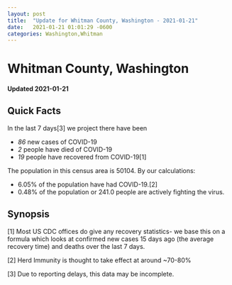 ```yaml
---
layout: post
title:  "Update for Whitman County, Washington - 2021-01-21"
date:   2021-01-21 01:01:29 -0600
categories: Washington,Whitman
---
```


# Whitman County, Washington
#### Updated 2021-01-21

## Quick Facts

In the last 7 days[3] we project there have been
- *86* new cases of COVID-19
- *2* people have died of COVID-19
- *19* people have recovered from COVID-19[1]

The population in this census area is 50104. By our calculations:
- 6.05% of the population have had COVID-19.[2]
- 0.48% of the population or 241.0 people are actively fighting the virus.

## Synopsis




[1] Most US CDC offices do give any recovery statistics- we base this on a formula which looks at confirmed new cases
15 days ago (the average recovery time) and deaths over the last 7 days.

[2] Herd Immunity is thought to take effect at around ~70-80%

[3] Due to reporting delays, this data may be incomplete.
 
    
